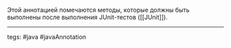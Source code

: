 Этой аннотацией помечаются методы, которые должны быть выполнены после выполнения JUnit-тестов ([[JUnit]]).

---
tegs: #java #javaAnnotation